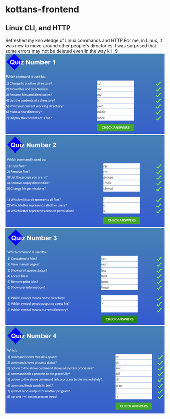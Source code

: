 # kottans-frontend

## Linux CLI, and HTTP
Refreshed my knowledge of Linux commands and HTTP.For me, in Linux, it was new to move around other people's directories.
I was surprised that some errors may not be deleted even in the way kil -9
![Quiz1](https://github.com/loki13btz/kottans-frontend/blob/master/task_linux_cli/Quiz1.PNG)
![Quiz2](https://github.com/loki13btz/kottans-frontend/blob/master/task_linux_cli/Quiz2.PNG)
![Quiz3](https://github.com/loki13btz/kottans-frontend/blob/master/task_linux_cli/Quiz3.PNG)
![Quiz4](https://github.com/loki13btz/kottans-frontend/blob/master/task_linux_cli/Quiz4.PNG)
